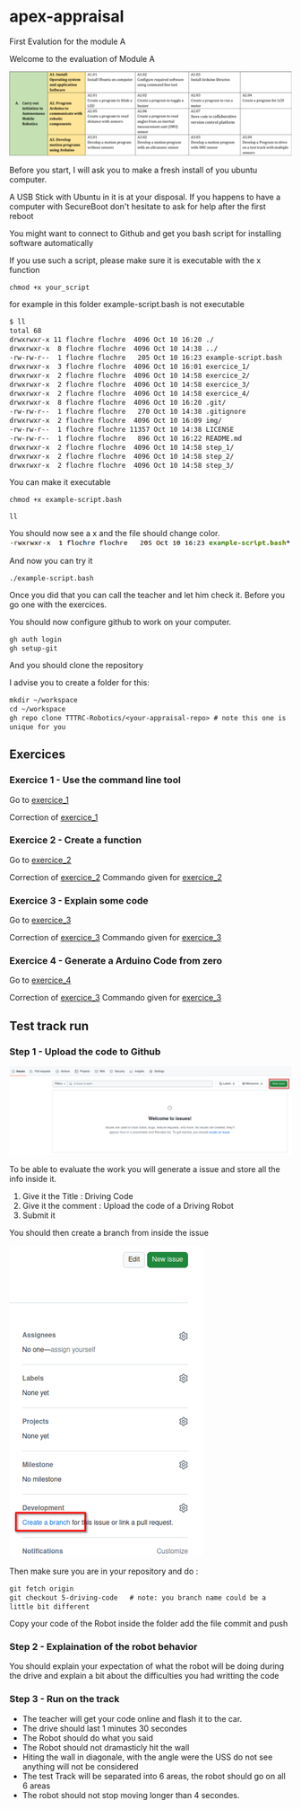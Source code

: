 # apex-appraisal
First Evalution for the module A

Welcome to the evaluation of Module A

![Module A](img/ModuleA.png)

Before you start, I will ask you to make a fresh install of you ubuntu computer.

A USB Stick with Ubuntu in it is at your disposal.
If you happens to have a computer with SecureBoot don't hesitate to ask for help after the first reboot

You might want to connect to Github and get you bash script for installing software automatically

If you use such a script, please make sure it is executable with the x function

```
chmod +x your_script
```

for example in this folder example-script.bash is not executable

```
$ ll
total 68
drwxrwxr-x 11 flochre flochre  4096 Oct 10 16:20 ./
drwxrwxr-x  8 flochre flochre  4096 Oct 10 14:38 ../
-rw-rw-r--  1 flochre flochre   205 Oct 10 16:23 example-script.bash
drwxrwxr-x  3 flochre flochre  4096 Oct 10 16:01 exercice_1/
drwxrwxr-x  2 flochre flochre  4096 Oct 10 14:58 exercice_2/
drwxrwxr-x  2 flochre flochre  4096 Oct 10 14:58 exercice_3/
drwxrwxr-x  2 flochre flochre  4096 Oct 10 14:58 exercice_4/
drwxrwxr-x  8 flochre flochre  4096 Oct 10 16:20 .git/
-rw-rw-r--  1 flochre flochre   270 Oct 10 14:38 .gitignore
drwxrwxr-x  2 flochre flochre  4096 Oct 10 16:09 img/
-rw-rw-r--  1 flochre flochre 11357 Oct 10 14:38 LICENSE
-rw-rw-r--  1 flochre flochre   896 Oct 10 16:22 README.md
drwxrwxr-x  2 flochre flochre  4096 Oct 10 14:58 step_1/
drwxrwxr-x  2 flochre flochre  4096 Oct 10 14:58 step_2/
drwxrwxr-x  2 flochre flochre  4096 Oct 10 14:58 step_3/
```

You can make it executable
```
chmod +x example-script.bash
```

```
ll
```
You should now see a x and the file should change color.
![executable](img/1-executable.png)

And now you can try it
```
./example-script.bash
```

Once you did that you can call the teacher and let him check it. Before you go one with the exercices.

You should now configure github to work on your computer.

```
gh auth login
gh setup-git
```

And you should clone the repository

I advise you to create a folder for this:
```
mkdir ~/workspace
cd ~/workspace
gh repo clone TTTRC-Robotics/<your-appraisal-repo> # note this one is unique for you
```

## Exercices

### Exercice 1 - Use the command line tool
Go to [exercice_1](exercice_1)

Correction of [exercice_1](https://github.com/TTTRC-Robotics/apex-appraisal-correction/issues/1)

### Exercice 2 - Create a function
Go to [exercice_2](exercice_2)

Correction of [exercice_2](https://github.com/TTTRC-Robotics/apex-appraisal-correction/pull/3)
Commando given for [exercice_2](https://github.com/TTTRC-Robotics/apex-appraisal-correction/issues/2)


### Exercice 3 - Explain some code
Go to [exercice_3](exercice_3)

Correction of [exercice_3](https://github.com/TTTRC-Robotics/apex-appraisal-correction/pull/5)
Commando given for [exercice_3](https://github.com/TTTRC-Robotics/apex-appraisal-correction/issues/4)

### Exercice 4 - Generate a Arduino Code from zero
Go to [exercice_4](exercice_4)

Correction of [exercice_3](https://github.com/TTTRC-Robotics/apex-appraisal-correction/pull/5)
Commando given for [exercice_3](https://github.com/TTTRC-Robotics/apex-appraisal-correction/issues/4)

## Test track run

### Step 1 - Upload the code to Github

![Generate Issue](exercice_1/img/1-create-issue.png)

To be able to evaluate the work you will generate a issue and store all the info inside it.

1. Give it the Title : Driving Code
1. Give it the comment : Upload the code of a Driving Robot
1. Submit it

You should then create a branch from inside the issue

![Create a Branch](exercice_2/img/4-create-branch.png)

Then make sure you are in your repository and do :
```
git fetch origin
git checkout 5-driving-code   # note: you branch name could be a little bit different
```

Copy your code of the Robot inside the folder
add the file
commit and push

### Step 2 - Explaination of the robot behavior

You should explain your expectation of what the robot will be doing during the drive and explain a bit about the difficulties you had writting the code
### Step 3 - Run on the track

- The teacher will get your code online and flash it to the car.
- The drive should last 1 minutes 30 secondes
- The Robot should do what you said
- The Robot should not dramasticly hit the wall
- Hiting the wall in diagonale, with the angle were the USS do not see anything will not be considered
- The test Track will be separated into 6 areas, the robot should go on all 6 areas
- The robot should not stop moving longer than 4 secondes.
